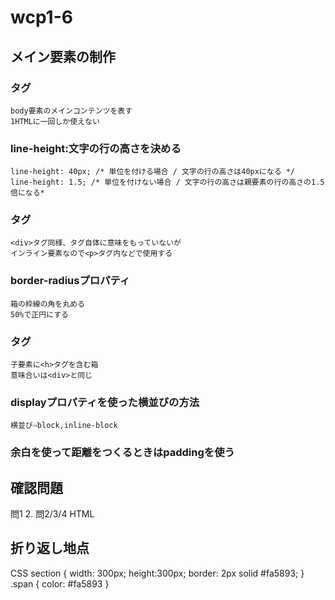 # wcp1-6

## メイン要素の制作
### <main>タグ
	body要素のメインコンテンツを表す
	1HTMLに一回しか使えない

### line-height:文字の行の高さを決める
	line-height: 40px; /* 単位を付ける場合 / 文字の行の高さは40pxになる */
  	line-height: 1.5; /* 単位を付けない場合 / 文字の行の高さは親要素の行の高さの1.5倍になる*

### <span>タグ
	<div>タグ同様、タグ自体に意味をもっていないが
	インライン要素なので<p>タグ内などで使用する

### border-radiusプロパティ
	箱の枠線の角を丸める
	50%で正円にする

### <section>タグ
	子要素に<h>タグを含む箱
	意味合いは<div>と同じ

### displayプロパティを使った横並びの方法
	横並び⇨block,inline-block

### 余白を使って距離をつくるときはpaddingを使う

## 確認問題
問1 2.
問2/3/4
HTML
<section>
	<h1>折り返し<span>地点</span></h1>
</section>
CSS
section {
	width: 300px;
	height:300px;
	border: 2px solid #fa5893;
}
.span {
	color: #fa5893
}